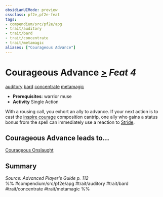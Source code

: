 ```yaml
---
obsidianUIMode: preview
cssclass: pf2e,pf2e-feat
tags:
- compendium/src/pf2e/apg
- trait/auditory
- trait/bard
- trait/concentrate
- trait/metamagic
aliases: ["Courageous Advance"]
---
```

# Courageous Advance  [>](/rules/core-rulebook/chapter-9-playing-the-game.md#Actions "Single Action") *Feat 4*  
[auditory](/rules/traits/auditory.md)  [bard](/rules/traits/bard.md)  [concentrate](/rules/traits/concentrate.md)  [metamagic](/rules/traits/metamagic.md)  

- **Prerequisites**: warrior muse
- **Activity** Single Action

With a rousing call, you exhort an ally to advance. If your next action is to cast the [inspire courage](/compendium/spells/inspire-courage.md) composition cantrip, one ally who gains a status bonus from the spell can immediately use a reaction to [Stride](/rules/actions/stride.md).

## Courageous Advance leads to...

[Courageous Onslaught](/compendium/feats/courageous-onslaught-apg.md)

## Summary

*Source: Advanced Player's Guide p. 112*  
%% #compendium/src/pf2e/apg #trait/auditory #trait/bard #trait/concentrate #trait/metamagic %%